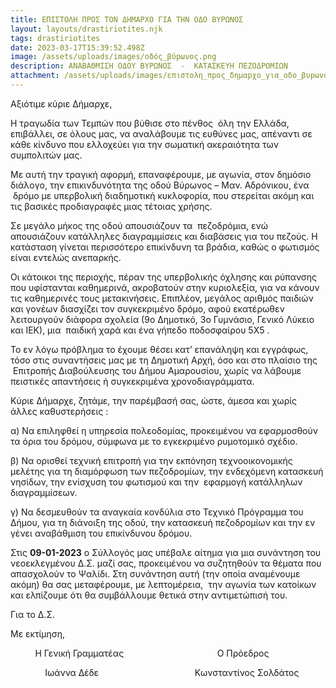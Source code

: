 ```yaml
---
title: ΕΠΙΣΤΟΛΗ ΠΡΟΣ ΤΟΝ ΔΗΜΑΡΧΟ ΓΙΑ ΤΗΝ ΟΔΟ ΒΥΡΩΝΟΣ
layout: layouts/drastiriotites.njk
tags: drastiriotites
date: 2023-03-17T15:39:52.498Z
image: /assets/uploads/images/οδός_βύpωνος.png
description: ΑΝΑΒΑΘΜΙΣΗ ΟΔΟΥ ΒΥΡΩΝΟΣ  -  ΚΑΤΑΣΚΕΥΗ ΠΕΖΟΔΡΟΜΙΩΝ
attachment: /assets/uploads/images/επιστολη_πpος_δημαpχο_για_οδο_βυpωνοσ.docx
---
```

Αξιότιμε κύριε Δήμαρχε,

Η τραγωδία των Τεμπών που βύθισε στο πένθος  όλη την Ελλάδα, επιβάλλει, σε όλους μας, να αναλάβουμε τις ευθύνες μας, απέναντι σε κάθε κίνδυνο που ελλοχεύει για την σωματική ακεραιότητα των συμπολιτών μας.

Με αυτή την τραγική αφορμή, επαναφέρουμε, με αγωνία, στον δημόσιο διάλογο, την επικινδυνότητα της οδού Βύρωνος – Μαν. Αδρόνικου, ένα  δρόμο με υπερβολική διαδημοτική κυκλοφορία, που στερείται ακόμη και τις βασικές προδιαγραφές μιας τέτοιας χρήσης.

Σε μεγάλο μήκος της οδού απουσιάζουν τα  πεζοδρόμια, ενώ απουσιάζουν κατάλληλες διαγραμμίσεις και διαβάσεις για του πεζούς. Η κατάσταση γίνεται περισσότερο επικίνδυνη τα βράδια, καθώς ο φωτισμός είναι εντελώς ανεπαρκής.   

Οι κάτοικοι της περιοχής, πέραν της υπερβολικής όχλησης και ρύπανσης που υφίστανται καθημερινά, ακροβατούν στην κυριολεξία, για να κάνουν τις καθημερινές τους μετακινήσεις. Επιπλέον, μεγάλος αριθμός παιδιών και γονέων διασχίζει τον συγκεκριμένο δρόμο, αφού εκατέρωθεν λειτουργούν διάφορα σχολεία (9ο Δημοτικό, 3ο Γυμνάσιο, Γενικό Λύκειο και ΙΕΚ), μια  παιδική χαρά και ένα γήπεδο ποδοσφαίρου 5Χ5 .  

Το εν λόγω πρόβλημα το έχουμε θέσει κατ’ επανάληψη και εγγράφως, τόσο στις συναντήσεις μας με τη Δημοτική Αρχή, όσο και στο πλαίσιο της   Επιτροπής Διαβούλευσης του Δήμου Αμαρουσίου, χωρίς να λάβουμε πειστικές απαντήσεις ή συγκεκριμένα χρονοδιαγράμματα.

Κύριε Δήμαρχε, ζητάμε, την παρέμβασή σας, ώστε, άμεσα και χωρίς άλλες καθυστερήσεις :

α) Να επιληφθεί η υπηρεσία πολεοδομίας, προκειμένου να εφαρμοσθούν τα όρια του δρόμου, σύμφωνα με το εγκεκριμένο ρυμοτομικό σχέδιο.

β) Να ορισθεί τεχνική επιτροπή για την εκπόνηση τεχνοοικονομικής μελέτης για τη διαμόρφωση των πεζοδρομίων, την ενδεχόμενη κατασκευή νησίδων, την ενίσχυση του φωτισμού και την  εφαρμογή κατάλληλων διαγραμμίσεων.

γ) Να δεσμευθούν τα αναγκαία κονδύλια στο Τεχνικό Πρόγραμμα του Δήμου, για τη διάνοιξη της οδού, την κατασκευή πεζοδρομίων και την εν γένει αναβάθμιση του επικίνδυνου δρόμου.

Στις **09-01-2023** ο Σύλλογός μας υπέβαλε αίτημα για μια συνάντηση του νεοεκλεγμένου Δ.Σ. μαζί σας, προκειμένου να συζητηθούν τα θέματα που απασχολούν το Ψαλίδι. Στη συνάντηση αυτή (την οποία αναμένουμε ακόμη) θα σας μεταφέρουμε, με λεπτομέρεια,  την αγωνία των κατοίκων και ελπίζουμε ότι θα συμβάλλουμε θετικά στην αντιμετώπισή του.



Για το Δ.Σ.

Με εκτίμηση,

          Η Γενική Γραμματέας                                      Ο Πρόεδρος

              Ιωάννα Δέδε                                       Κωνσταντίνος Σολδάτος
